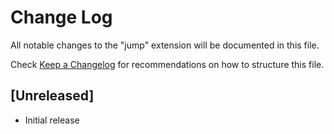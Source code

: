 # Change Log
All notable changes to the "jump" extension will be documented in this file.

Check [Keep a Changelog](http://keepachangelog.com/) for recommendations on how to structure this file.

## [Unreleased]
- Initial release